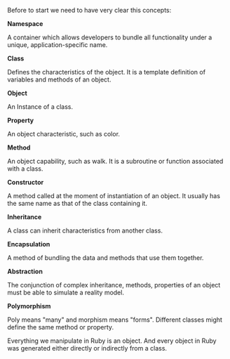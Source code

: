 Before to start we need to have very clear this concepts:

**Namespace**

A container which allows developers to bundle all functionality under a unique, application-specific name.

**Class**

Defines the characteristics of the object. It is a template definition of variables and methods of an object.

**Object**

An Instance of a class.

**Property**

An object characteristic, such as color.

**Method**

An object capability, such as walk. It is a subroutine or function associated with a class.

**Constructor**

A method called at the moment of instantiation of an object. It usually has the same name as that of the class containing it.

**Inheritance**

A class can inherit characteristics from another class.

**Encapsulation**

A method of bundling the data and methods that use them together.

**Abstraction**

The conjunction of complex inheritance, methods, properties of an object must be able to simulate a reality model.

**Polymorphism**

Poly means "many"  and morphism means "forms". Different classes might define the same method or property.


Everything we manipulate in Ruby is an object. And every object in Ruby was generated either directly or indirectly from a class.